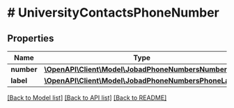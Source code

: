 # # UniversityContactsPhoneNumber

## Properties

Name | Type | Description | Notes
------------ | ------------- | ------------- | -------------
**number** | [**\OpenAPI\Client\Model\JobadPhoneNumbersNumber**](JobadPhoneNumbersNumber.md) |  | [optional]
**label** | [**\OpenAPI\Client\Model\JobadPhoneNumbersPhoneLabel**](JobadPhoneNumbersPhoneLabel.md) |  | [optional]

[[Back to Model list]](../../README.md#models) [[Back to API list]](../../README.md#endpoints) [[Back to README]](../../README.md)

